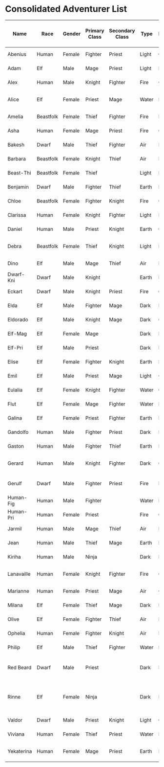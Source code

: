 # Consolidated Adventurer List

| Name       | Race      | Gender | Primary Class | Secondary Class | Type  | Personality | Classification | Unique Bone Name                                  | Original Release Date | Alternate Form Release Date |
| ---------- | --------- | ------ | ------------- | --------------- | ----- | ----------- | -------------- | ------------------------------------------------- | --------------------- | --------------------------- |
| Abenius    | Human     | Female | Fighter       | Priest          | Light | Good        | Legendary      | Fighter Called the Glintblade                     | 2024-12-06            |                             |
| Adam       | Elf       | Male   | Mage          | Priest          | Light | Evil        | Legendary      | Mage Called the Millenial Lord                    | 2024-10-15            |                             |
| Alex       | Human     | Male   | Knight        | Fighter         | Fire  | Good        | General        | Smoldering Knight                                 | 2024-10-15            |                             |
| Alice      | Elf       | Female | Priest        | Mage            | Water | Evil        | Legendary      | Girl Called the Dark One's Maiden                 | 2024-10-15            |                             |
| Amelia     | Beastfolk | Female | Thief         | Fighter         | Fire  | Evil        | General        | Cunning Thief                                     | 2024-10-15            |                             |
| Asha       | Human     | Female | Mage          | Priest          | Fire  | Good        | General        | Single-Minded Mage                                | 2024-10-15            |                             |
| Bakesh     | Dwarf     | Male   | Thief         | Fighter         | Air   | Evil        | General        | Unleashed Thief                                   | 2024-10-15            |                             |
| Barbara    | Beastfolk | Female | Knight        | Thief           | Air   | Neutral     | General        | Duty-Bound Knight                                 | 2024-10-15            |                             |
| Beast-Thi  | Beastfolk | Female | Thief         |                 | Light | Evil        | Anonymous      |                                                   | 2024-10-15            |                             |
| Benjamin   | Dwarf     | Male   | Fighter       | Thief           | Earth | Neutral     | General        | Rousing Warrior                                   | 2024-10-15            |                             |
| Chloe      | Beastfolk | Female | Fighter       | Knight          | Fire  | Good        | General        | Brave Warrior                                     | 2024-10-15            |                             |
| Clarissa   | Human     | Female | Knight        | Fighter         | Light | Neutral     | General        | Faithful Knight                                   | 2024-10-15            |                             |
| Daniel     | Human     | Male   | Priest        | Knight          | Earth | Good        | General        | Brawny Priest                                     | 2024-10-15            |                             |
| Debra      | Beastfolk | Female | Thief         | Knight          | Light | Neutral     | Legendary      | Heroic Outlaw Called the Beastfolk Wraith         | 2024-10-15            |                             |
| Dino       | Elf       | Male   | Mage          | Thief           | Air   | Neutral     | General        | Capricious Mage                                   | 2024-10-15            |                             |
| Dwarf-Kni  | Dwarf     | Male   | Knight        |                 | Earth | Neutral     | Anonymous      |                                                   | 2024-10-15            |                             |
| Eckart     | Dwarf     | Male   | Knight        | Priest          | Fire  | Good        | General        | Proud Knight                                      | 2024-10-15            |                             |
| Elda       | Elf       | Male   | Fighter       | Mage            | Dark  | Evil        | General        | Wild Warrior                                      | 2024-10-15            |                             |
| Eldorado   | Elf       | Male   | Knight        | Mage            | Dark  | Good        | General        | Loyal Knight                                      | 2024-10-15            |                             |
| Elf-Mag    | Elf       | Female | Mage          |                 | Dark  | Neutral     | Anonymous      |                                                   | 2024-10-15            |                             |
| Elf-Pri    | Elf       | Male   | Priest        |                 | Dark  | Evil        | Anonymous      |                                                   | 2024-10-15            |                             |
| Elise      | Elf       | Female | Fighter       | Knight          | Earth | Neutral     | General        | Valiant Warrior                                   | 2024-10-15            |                             |
| Emil       | Elf       | Male   | Priest        | Mage            | Light | Good        | General        | Unwavering Priest                                 | 2024-10-15            |                             |
| Eulalia    | Elf       | Female | Knight        | Fighter         | Water | Good        | General        | Devoted Knight                                    | 2024-10-15            |                             |
| Flut       | Elf       | Female | Mage          | Fighter         | Water | Neutral     | General        | Ardent Mage                                       | 2024-10-15            | 2024-12-19                  |
| Galina     | Elf       | Female | Priest        | Fighter         | Earth | Evil        | General        | Puritan Priest                                    | 2024-10-15            |                             |
| Gandolfo   | Human     | Male   | Fighter       | Priest          | Dark  | Evil        | General        | Savage Warrior                                    | 2024-10-15            |                             |
| Gaston     | Human     | Male   | Fighter       | Thief           | Earth | Evil        | General        | Raging Warrior                                    | 2024-10-15            |                             |
| Gerard     | Human     | Male   | Knight        | Fighter         | Dark  | Good        | Legendary      | Knight Called Thundersmiter's Protection          | 2024-10-22            |                             |
| Gerulf     | Dwarf     | Male   | Fighter       | Priest          | Fire  | Evil        | Legendary      | Miner Who Awakened a Volcano                      | 2024-10-15            |                             |
| Human-Fig  | Human     | Male   | Fighter       |                 | Water | Neutral     | Anonymous      |                                                   | 2024-10-15            |                             |
| Human-Pri  | Human     | Female | Priest        |                 | Fire  | Good        | Anonymous      |                                                   | 2024-10-15            |                             |
| Jarmil     | Human     | Male   | Mage          | Thief           | Air   | Evil        | General        | Sketchy Mage                                      | 2024-10-15            |                             |
| Jean       | Human     | Male   | Thief         | Mage            | Earth | Neutral     | General        | Sooth Thief                                       | 2024-10-15            |                             |
| Kiriha     | Human     | Male   | Ninja         |                 | Dark  | Evil        | General        |                                                   | 2025-01-30            |                             |
| Lanavaille | Human     | Female | Knight        | Fighter         | Fire  | Good        | Legendary      | Kingdom's Blademaster Princess Savior             | 2024-10-15            | 2024-10-15                  |
| Marianne   | Human     | Female | Priest        | Mage            | Air   | Good        | General        | Covetous Priest                                   | 2024-10-15            |                             |
| Milana     | Elf       | Female | Thief         | Mage            | Dark  | Evil        | General        | Lone Thief                                        | 2024-10-15            |                             |
| Olive      | Elf       | Female | Fighter       | Thief           | Air   | Neutral     | General        | Stalwart Warrior                                  | 2024-10-15            |                             |
| Ophelia    | Human     | Female | Fighter       | Knight          | Air   | Neutral     | General        | Deft Thief                                        | 2024-10-15            |                             |
| Philip     | Elf       | Male   | Thief         | Fighter         | Water | Neutral     | General        | Cunning Thief                                     | 2024-10-15            |                             |
| Red Beard  | Dwarf     | Male   | Priest        |                 | Dark  | Neutral     | Legendary      | Priest Who Rebelled Against the Gods              | 2025-01-16            |                             |
| Rinne      | Elf       | Female | Ninja         |                 | Dark  | Evil        | Legendary      | Shinobi Whispered to be the Decapitating Camellia | 2025-01-30            |                             |
| Valdor     | Dwarf     | Male   | Priest        | Knight          | Light | Good        | General        | Devout Priest                                     | 2024-10-15            |                             |
| Viviana    | Human     | Female | Thief         | Priest          | Water | Evil        | General        | Errant Thief                                      | 2024-10-15            |                             |
| Yekaterina | Human     | Female | Mage          | Priest          | Earth | Neutral     | Legendary      | Mage Possessed by the Skull                       | 2024-10-15            |                             |